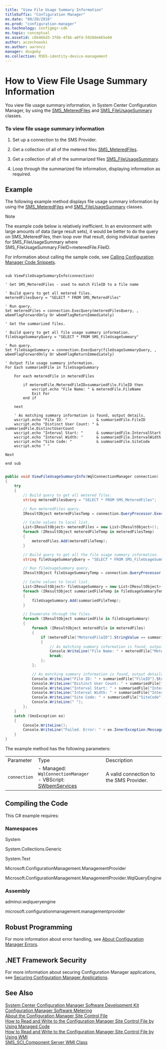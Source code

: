 ```yaml
---
title: "View File Usage Summary Information"
titleSuffix: "Configuration Manager"
ms.date: "09/20/2016"
ms.prod: "configuration-manager"
ms.technology: configmgr-sdk
ms.topic: conceptual
ms.assetid: c8b466d3-3f6b-4f6b-a0fd-5928de665e60
author: aczechowski
ms.author: aaroncz
manager: dougeby
ms.collection: M365-identity-device-management
---
```

# How to View File Usage Summary Information
You view file usage summary information, in System Center Configuration Manager, by using the [SMS_MeteredFiles](../../develop/reference/apps/sms_meteredfiles-server-wmi-class.md) and [SMS_FileUsageSummary](../../develop/reference/apps/sms_fileusagesummary-server-wmi-class.md) classes.  

### To view file usage summary information  

1.  Set up a connection to the SMS Provider.  

2.  Get a collection of all of the metered files [SMS_MeteredFiles](../../develop/reference/apps/sms_meteredfiles-server-wmi-class.md).  

3.  Get a collection of all of the summarized files [SMS_FileUsageSummary](../../develop/reference/apps/sms_fileusagesummary-server-wmi-class.md).  

4.  Loop through the summarized file information, displaying information as required.  

## Example  
 The following example method displays file usage summary information by using the [SMS_MeteredFiles](../../develop/reference/apps/sms_meteredfiles-server-wmi-class.md) and [SMS_FileUsageSummary](../../develop/reference/apps/sms_fileusagesummary-server-wmi-class.md) classes.  

> [!NOTE]
>  The example code below is relatively inefficient. In an environment with large amounts of data (large result sets), it would be better to do the query on SMS_MeteredFiles, then loop over that result, doing individual queries for SMS_FileUsageSummary where SMS_FileUsageSummary.FileID=meteredFile.FileID.  

 For information about calling the sample code, see [Calling Configuration Manager Code Snippets](../../develop/core/understand/calling-code-snippets.md).  

```vbs  

sub ViewFileUsageSummaryInfo(connection)  

' Get SMS_MeteredFiles - used to match FileID to a file name  

' Build query to get all metered files.  
meteredFilesQuery = "SELECT * FROM SMS_MeteredFiles"  

' Run query.  
Set meteredFiles = connection.ExecQuery(meteredFilesQuery, , wbemFlagForwardOnly Or wbemFlagReturnImmediately)  

' Get the summarized files.  

' Build query to get all file usage summary information.  
fileUsageSummaryQuery = "SELECT * FROM SMS_FileUsageSummary"  

' Run query.  
Set fileUsageSummary = connection.ExecQuery(fileUsageSummaryQuery, , wbemFlagForwardOnly Or wbemFlagReturnImmediately)  

' Output file usage summary information.  
For Each summariedFile in fileUsageSummary  

    For each meteredFile in meteredFiles  

        if meteredFile.MeteredFileID=summariedFile.FileID then  
            wscript.echo "File Name: " & meteredFile.FileName  
            Exit For   
        end if  

    next      

    ' As matching summary information is found, output details.  
    wscript.echo "File ID: "             & summariedFile.FileID  
    wscript.echo "Distinct User Count: " & summariedFile.DistinctUserCount  
    wscript.echo "Interval Start: "      & summariedFile.IntervalStart  
    wscript.echo "Interval Width: "      & summariedFile.IntervalWidth  
    wscript.echo "Site Code: "           & summariedFile.SiteCode  
    wscript.echo " "  

Next  

end sub  

```  

```c#  

public void ViewFileUsageSummaryInfo(WqlConnectionManager connection)  
{  
    try  
    {  
        // Build query to get all metered files.  
        string meteredFilesQuery = "SELECT * FROM SMS_MeteredFiles";  

        // Run meteredFiles query.  
        IResultObject meteredFilesTemp = connection.QueryProcessor.ExecuteQuery(meteredFilesQuery);  

        // Cache values to local list.  
        List<IResultObject> meteredFiles = new List<IResultObject>();  
        foreach (IResultObject meteredFileTemp in meteredFilesTemp)  
        {  
            meteredFiles.Add(meteredFileTemp);  
        }  

        // Build query to get all the file usage summary information.  
        string fileUsageSummaryQuery = "SELECT * FROM SMS_FileUsageSummary";  

        // Run fileUsageSummary query.  
        IResultObject fileUsageSummaryTemp = connection.QueryProcessor.ExecuteQuery(fileUsageSummaryQuery);  

        // Cache values to local list.   
        List<IResultObject> fileUsageSummary = new List<IResultObject>();  
        foreach (IResultObject summariedFileTemp in fileUsageSummaryTemp)  
        {  
            fileUsageSummary.Add(summariedFileTemp);  
        }  

        // Enumerate through the files.  
        foreach (IResultObject summariedFile in fileUsageSummary)  
        {                      
            foreach (IResultObject meteredFile in meteredFiles)  
            {  
                if (meteredFile["MeteredFileID"].StringValue == summariedFile["FileID"].StringValue)  
                {  
                    // As matching summary information is found, output details.                      
                    Console.WriteLine("File Name: " + meteredFile["MeteredFileName"].StringValue);  
                    break;  
                };  
            };  

            // As matching summary information is found, output details.                      
            Console.WriteLine("File ID: " + summariedFile["FileID"].StringValue);  
            Console.WriteLine("Distinct User Count: " + summariedFile["DistinctUserCount"].StringValue);  
            Console.WriteLine("Interval Start: " + summariedFile["IntervalStart"].StringValue);  
            Console.WriteLine("Interval Width: " + summariedFile["IntervalWidth"].StringValue);  
            Console.WriteLine("Site Code: " + summariedFile["SiteCode"].StringValue);  
            Console.WriteLine(" ");  
        };  
    }  
    catch (SmsException ex)  
    {  
        Console.WriteLine();  
        Console.WriteLine("Failed. Error: " + ex.InnerException.Message);  
    }  
}  

```  

 The example method has the following parameters:  

||||  
|-|-|-|  
|Parameter|Type|Description|  
|`connection`|-   Managed: `WqlConnectionManager`<br />-   VBScript: [SWbemServices](https://msdn.microsoft.com/library/aa393854.aspx)|A valid connection to the SMS Provider.|  

## Compiling the Code  
 This C# example requires:  

### Namespaces  
 System  

 System.Collections.Generic  

 System.Text  

 Microsoft.ConfigurationManagement.ManagementProvider  

 Microsoft.ConfigurationManagement.ManagementProvider.WqlQueryEngine  

### Assembly  
 adminui.wqlqueryengine  

 microsoft.configurationmanagement.managementprovider  

## Robust Programming  
 For more information about error handling, see [About Configuration Manager Errors](../../develop/core/understand/about-configuration-manager-errors.md).  

## .NET Framework Security  
 For more information about securing Configuration Manager applications, see [Securing Configuration Manager Applications](../../develop/core/understand/securing-configuration-manager-applications.md).  

## See Also  
 [System Center Configuration Manager Software Development Kit](../../develop/core/misc/system-center-configuration-manager-sdk.md)   
 [Configuration Manager Software Metering](../../develop/apps/software-metering.md)   
 [About the Configuration Manager Site Control File](../../develop/core/understand/about-the-configuration-manager-site-control-file.md)   
 [How to Read and Write to the Configuration Manager Site Control File by Using Managed Code](../../develop/core/understand/how-to-read-and-write-to-the-site-control-file-by-using-managed-code.md)   
 [How to Read and Write to the Configuration Manager Site Control File by Using WMI](../../develop/core/understand/how-to-read-and-write-to-the-site-control-file-by-using-wmi.md)   
 [SMS_SCI_Component Server WMI Class](../../develop/reference/core/servers/configure/sms_sci_component-server-wmi-class.md)

